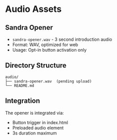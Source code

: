 # Audio Assets

## Sandra Opener
- `sandra-opener.wav` - 3 second introduction audio
- Format: WAV, optimized for web
- Usage: Opt-in button activation only

## Directory Structure
```
audio/
├── sandra-opener.wav  (pending upload)
└── README.md
```

## Integration
The opener is integrated via:
- Button trigger in index.html
- Preloaded audio element
- 3s duration maximum
